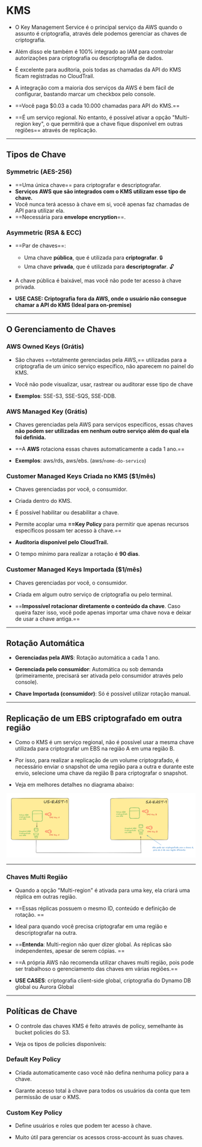 # KMS
- O Key Management Service é o principal serviço da AWS quando o assunto é criptografia, através dele podemos gerenciar as chaves de criptografia. 

- Além disso ele também é 100% integrado ao IAM para controlar autorizações para criptografia ou descriptografia de dados.

- É excelente para auditoria, pois todas as chamadas da API do KMS ficam registradas no CloudTrail.

- A integração com a maioria dos serviços da AWS é bem fácil de configurar, bastando marcar um checkbox pelo console.

- ==Você paga $0.03 a cada 10.000 chamadas para API do KMS.==

- ==É um serviço regional. No entanto, é possível ativar a opção "Multi-region key", o que permitirá que a chave fique disponível em outras regiões== através de replicação.
___
## Tipos de Chave
### Symmetric (AES-256)
- ==Uma única chave== para criptografar e descriptografar.
- **Serviços AWS que são integrados com o KMS utilizam esse tipo de chave.**
- Você nunca terá acesso à chave em si, você apenas faz chamadas de API para utilizar ela.
- ==Necessária para **envelope encryption**==.

### Asymmetric (RSA & ECC)
- ==Par de chaves==:
	- Uma chave **pública**, que é utilizada para **criptografar**. 🔒
	- Uma chave **privada**, que é utilizada para **descriptografar**. 🔓
	
- A chave pública é baixável, mas você não pode ter acesso à chave privada.
- **USE CASE: Criptografia fora da AWS, onde o usuário não consegue chamar a API do KMS (Ideal para on-premise)**
 
___
## O Gerenciamento de Chaves
### AWS Owned Keys (Grátis)
- São chaves ==totalmente gerenciadas pela AWS,==  utilizadas para a criptografia de um único serviço específico, não aparecem no painel do KMS. 

- Você não pode visualizar, usar, rastrear ou auditorar esse tipo de chave

- **Exemplos**: SSE-S3, SSE-SQS, SSE-DDB.

### AWS Managed Key (Grátis)
- Chaves gerenciadas pela AWS para serviços específicos, essas chaves **não podem ser utilizadas em nenhum outro serviço além do qual ela foi definida.**

- ==A **AWS** rotaciona essas chaves automaticamente a cada 1 ano.==

- **Exemplos**: aws/rds, aws/ebs. (aws/`nome-do-servico`)

### Customer Managed Keys Criada no KMS ($1/mês)
- Chaves gerenciadas por você, o consumidor.

- Criada dentro do KMS.

- É possível habilitar ou desabilitar a chave.

- Permite acoplar uma **==Key Policy** para permitir que apenas recursos específicos possam ter acesso à chave.==

- **Auditoria disponível pelo CloudTrail.**

- O tempo mínimo para realizar a rotação é **90 dias**.

### Customer Managed Keys Importada ($1/mês)
- Chaves gerenciadas por você, o consumidor.

- Criada em algum outro serviço de criptografia ou pelo terminal.

- ==**Impossível rotacionar diretamente o conteúdo da chave**. Caso queira fazer isso, você pode apenas importar uma chave nova e deixar de usar a chave antiga.==
___ 
## Rotação Automática

- **Gerenciadas pela AWS**: Rotação automática a cada 1 ano.

- **Gerenciada pelo consumidor**: Automática ou sob demanda (primeiramente, precisará ser ativada pelo consumidor através pelo console).

- **Chave Importada (consumidor)**: Só é possível utilizar rotação manual.

___
## Replicação de um EBS criptografado em outra região
- Como o KMS é um serviço regional, não é possível usar a mesma chave utilizada para criptografar um EBS na região A em uma região B.

- Por isso, para realizar a replicação de um volume criptografado, é necessário enviar o snapshot de uma região para a outra e durante este envio, selecione uma chave da região B para criptografar o snapshot. 

- Veja em melhores detalhes no diagrama abaixo:

![Diagrama - Criptografia de EBS](./images/EBS-Criptografado.png)

___
### Chaves Multi Região

- Quando a opção "Multi-region" é ativada para uma key, ela criará uma réplica em outras região.

- ==Essas réplicas possuem o mesmo ID, conteúdo e definição de rotação.
==
- Ideal para quando você precisa criptografar em uma região e descriptografar na outra.

- ==**Entenda**: Multi-region não quer dizer global. As réplicas são independentes, apesar de serem cópias. ==

- ==A própria AWS não recomenda utilizar chaves multi região, pois pode ser trabalhoso o gerenciamento das chaves em várias regiões.==

- **USE CASES**: criptografia client-side global, criptografia do Dynamo DB global ou Aurora Global
___
## Políticas de Chave
- O controle das chaves KMS é feito através de policy, semelhante às bucket policies do S3.

- Veja os tipos de policies disponíveis:

### Default Key Policy
- Criada automaticamente caso você não defina nenhuma policy para a chave.

- Garante acesso total à chave para todos os usuários da conta que tem permissão de usar o KMS.

### Custom Key Policy
- Define usuários e roles que podem ter acesso à chave.

- Muito útil para gerenciar os acessos cross-account às suas chaves.